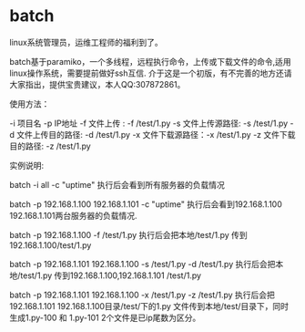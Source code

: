batch
=====

linux系统管理员，运维工程师的福利到了。

batch基于paramiko，一个多线程，远程执行命令，上传或下载文件的命令,适用linux操作系统，需要提前做好ssh互信.
介于这是一个初版，有不完善的地方还请大家指出，提供宝贵建议，本人QQ:307872861。


使用方法：

-i 项目名
-p IP地址
-f 文件上传 : -f /test/1.py
-s 文件上传源路径: -s /test/1.py
-d 文件上传目的路径: -d /test/1.py
-x 文件下载源路径：-x /test/1.py
-z 文件下载目的路径: -z /test/1.py


实例说明:

batch -i all -c "uptime" 执行后会看到所有服务器的负载情况

batch -p 192.168.1.100 192.168.1.101 -c "uptime" 执行后会看到192.168.1.100 192.168.1.101两台服务器的负载情况.

batch -p 192.168.1.100 -f /test/1.py 执行后会把本地/test/1.py 传到192.168.1.100/test/1.py

batch -p 192.168.1.101 192.168.1.100 -s /test/1.py -d /test/1.py 执行后会把本地/test/1.py 传到192.168.1.100,192.168.1.101 /test/1.py

batch -p 192.168.1.101 192.168.1.100 -x /test/1.py -z /test/1.py 执行后会把192.168.1.101 192.168.1.100目录/test/下的1.py 文件传到本地/test/目录下，同时生成1.py-100 和 1.py-101 2个文件是已ip尾数为区分。
